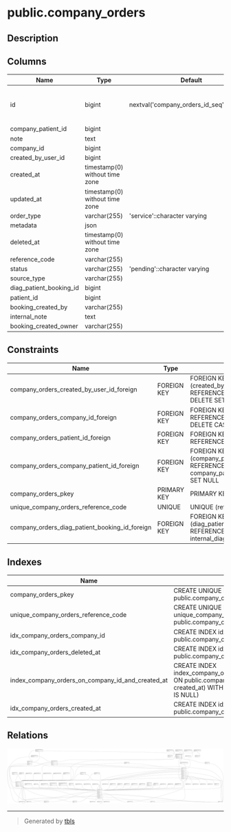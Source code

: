 # public.company_orders

## Description

## Columns

| Name                    | Type                           | Default                                    | Nullable | Children                                                                                                                                                                                                                                                                                                                                                | Parents                                                                           |
| ----------------------- | ------------------------------ | ------------------------------------------ | -------- | ------------------------------------------------------------------------------------------------------------------------------------------------------------------------------------------------------------------------------------------------------------------------------------------------------------------------------------------------------- | --------------------------------------------------------------------------------- |
| id                      | bigint                         | nextval('company_orders_id_seq'::regclass) | false    | [public.company_order_service](public.company_order_service.md) [public.company_order_service_group](public.company_order_service_group.md) [public.company_order_test_set](public.company_order_test_set.md) [public.company_order_package](public.company_order_package.md) [public.checkup_indicator_bookings](public.checkup_indicator_bookings.md) |                                                                                   |
| company_patient_id      | bigint                         |                                            | true     |                                                                                                                                                                                                                                                                                                                                                         | [public.company_patients](public.company_patients.md)                             |
| note                    | text                           |                                            | true     |                                                                                                                                                                                                                                                                                                                                                         |                                                                                   |
| company_id              | bigint                         |                                            | true     |                                                                                                                                                                                                                                                                                                                                                         | [public.companies](public.companies.md)                                           |
| created_by_user_id      | bigint                         |                                            | true     |                                                                                                                                                                                                                                                                                                                                                         | [public.users](public.users.md)                                                   |
| created_at              | timestamp(0) without time zone |                                            | true     |                                                                                                                                                                                                                                                                                                                                                         |                                                                                   |
| updated_at              | timestamp(0) without time zone |                                            | true     |                                                                                                                                                                                                                                                                                                                                                         |                                                                                   |
| order_type              | varchar(255)                   | 'service'::character varying               | false    |                                                                                                                                                                                                                                                                                                                                                         |                                                                                   |
| metadata                | json                           |                                            | true     |                                                                                                                                                                                                                                                                                                                                                         |                                                                                   |
| deleted_at              | timestamp(0) without time zone |                                            | true     |                                                                                                                                                                                                                                                                                                                                                         |                                                                                   |
| reference_code          | varchar(255)                   |                                            | true     |                                                                                                                                                                                                                                                                                                                                                         |                                                                                   |
| status                  | varchar(255)                   | 'pending'::character varying               | true     |                                                                                                                                                                                                                                                                                                                                                         |                                                                                   |
| source_type             | varchar(255)                   |                                            | true     |                                                                                                                                                                                                                                                                                                                                                         |                                                                                   |
| diag_patient_booking_id | bigint                         |                                            | true     |                                                                                                                                                                                                                                                                                                                                                         | [public.internal_diag_patient_bookings](public.internal_diag_patient_bookings.md) |
| patient_id              | bigint                         |                                            | true     |                                                                                                                                                                                                                                                                                                                                                         | [public.patients](public.patients.md)                                             |
| booking_created_by      | varchar(255)                   |                                            | true     |                                                                                                                                                                                                                                                                                                                                                         |                                                                                   |
| internal_note           | text                           |                                            | true     |                                                                                                                                                                                                                                                                                                                                                         |                                                                                   |
| booking_created_owner   | varchar(255)                   |                                            | true     |                                                                                                                                                                                                                                                                                                                                                         |                                                                                   |

## Constraints

| Name                                           | Type        | Definition                                                                          |
| ---------------------------------------------- | ----------- | ----------------------------------------------------------------------------------- |
| company_orders_created_by_user_id_foreign      | FOREIGN KEY | FOREIGN KEY (created_by_user_id) REFERENCES users(id) ON DELETE SET NULL            |
| company_orders_company_id_foreign              | FOREIGN KEY | FOREIGN KEY (company_id) REFERENCES companies(id) ON DELETE CASCADE                 |
| company_orders_patient_id_foreign              | FOREIGN KEY | FOREIGN KEY (patient_id) REFERENCES patients(id)                                    |
| company_orders_company_patient_id_foreign      | FOREIGN KEY | FOREIGN KEY (company_patient_id) REFERENCES company_patients(id) ON DELETE SET NULL |
| company_orders_pkey                            | PRIMARY KEY | PRIMARY KEY (id)                                                                    |
| unique_company_orders_reference_code           | UNIQUE      | UNIQUE (reference_code)                                                             |
| company_orders_diag_patient_booking_id_foreign | FOREIGN KEY | FOREIGN KEY (diag_patient_booking_id) REFERENCES internal_diag_patient_bookings(id) |

## Indexes

| Name                                              | Definition                                                                                                                                                                     |
| ------------------------------------------------- | ------------------------------------------------------------------------------------------------------------------------------------------------------------------------------ |
| company_orders_pkey                               | CREATE UNIQUE INDEX company_orders_pkey ON public.company_orders USING btree (id)                                                                                              |
| unique_company_orders_reference_code              | CREATE UNIQUE INDEX unique_company_orders_reference_code ON public.company_orders USING btree (reference_code)                                                                 |
| idx_company_orders_company_id                     | CREATE INDEX idx_company_orders_company_id ON public.company_orders USING btree (company_id)                                                                                   |
| idx_company_orders_deleted_at                     | CREATE INDEX idx_company_orders_deleted_at ON public.company_orders USING btree (deleted_at)                                                                                   |
| index_company_orders_on_company_id_and_created_at | CREATE INDEX index_company_orders_on_company_id_and_created_at ON public.company_orders USING btree (company_id, created_at) WITH (fillfactor='70') WHERE (deleted_at IS NULL) |
| idx_company_orders_created_at                     | CREATE INDEX idx_company_orders_created_at ON public.company_orders USING btree (created_at)                                                                                   |

## Relations

![er](public.company_orders.svg)

---

> Generated by [tbls](https://github.com/k1LoW/tbls)
